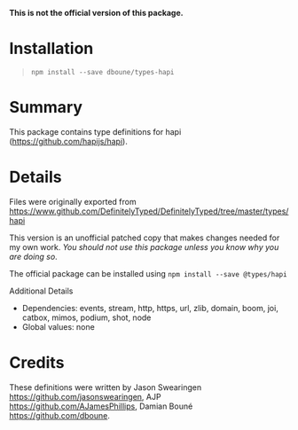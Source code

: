 **This is not the official version of this package.**

# Installation
> `npm install --save dboune/types-hapi`

# Summary
This package contains type definitions for hapi (https://github.com/hapijs/hapi).

# Details
Files were originally exported from https://www.github.com/DefinitelyTyped/DefinitelyTyped/tree/master/types/hapi

This version is an unofficial patched copy that makes changes needed for my own work. _You should not use this package unless you know why you are doing so_.

The official package can be installed using `npm install --save @types/hapi`

Additional Details
 * Dependencies: events, stream, http, https, url, zlib, domain, boom, joi, catbox, mimos, podium, shot, node
 * Global values: none

# Credits
These definitions were written by Jason Swearingen <https://github.com/jasonswearingen>, AJP <https://github.com/AJamesPhillips>, Damian Bouné <https://github.com/dboune>.
